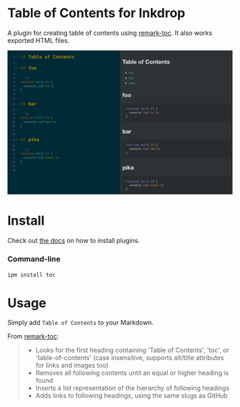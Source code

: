 # Table of Contents for Inkdrop

A plugin for creating table of contents using [remark-toc](https://github.com/remarkjs/remark-toc).
It also works exported HTML files.

![example](https://raw.githubusercontent.com/inkdropapp/inkdrop-toc/master/docs/example.png)

# Install

Check out [the docs](https://docs.inkdrop.app/manual/extend-inkdrop-with-plugins) on how to install plugins.

### Command-line

```
ipm install toc
```

# Usage

Simply add `Table of Contents` to your Markdown.

From [remark-toc](https://github.com/remarkjs/remark-toc):

> - Looks for the first heading containing 'Table of Contents', 'toc', or 'table-of-contents' (case insensitive, supports alt/title attributes for links and images too)
> - Removes all following contents until an equal or higher heading is found
> - Inserts a list representation of the hierarchy of following headings
> - Adds links to following headings, using the same slugs as GitHub
